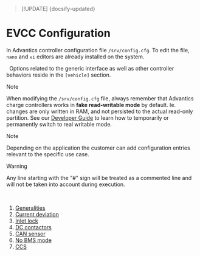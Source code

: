 > [!UPDATE] {docsify-updated}
# EVCC Configuration

In Advantics controller configuration file `/srv/config.cfg`. To edit the file, `nano` and `vi` editors are already installed on the system.

&nbsp;
Options related to the generic interface as well as other controller behaviors reside in the `[vehicle]` section.

> [!NOTE]
> When modifying the `/srv/config.cfg` file, always remember that Advantics charge controllers
> works in __fake read-writable mode__ by default. Ie. changes are only written in RAM, and not
> persisted to the actual read-only partition. See our [Developer Guide](charge-controllers/sys3_user/README.md) to learn how to temporarily or
> permanently switch to real writable mode.

> [!NOTE]
> Depending on the application the customer can add configuration entries relevant to the specific use case.

> [!WARNING]
> Any line starting with the "#" sign will be treated as a commented line and will not be taken into account during execution.


</br>

1. [Generalities](charge-controllers/evcc_configuration/generalities.md)
1. [Current deviation](charge-controllers/evcc_configuration/current_deviation.md)
1. [Inlet lock](charge-controllers/evcc_configuration/inlet_lock.md)
1. [DC contactors](charge-controllers/evcc_configuration/dc_contactors.md)
1. [CAN sensor](charge-controllers/evcc_configuration/can_sensor.md)
1. [No BMS mode](charge-controllers/evcc_configuration/no_bms.md)
1. [CCS](charge-controllers/evcc_configuration/ccs.md)
